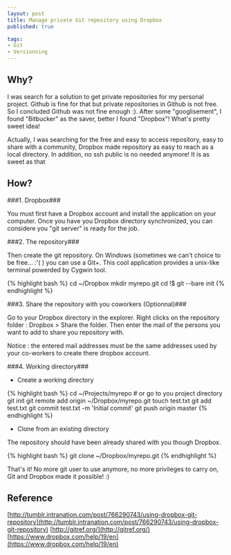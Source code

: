 ```yaml
--- 
layout: post
title: Manage private Git repository using Dropbox
published: true  

tags: 
- Git 
- Versionning
---
```


Why?
----

I was search for a solution to get private repositories for my personal project. 
Github is fine for that but private repositories in Github is not free. So I concluded Github was not fine enough :).
After some "googlisement", I found "Bitbucker" as the saver, better I found "Dropbox"! What's pretty sweet idea!

Actually, I was searching for the free and easy to access repository, easy to share with a community, Dropbox made
repository as easy to reach as a local directory. In addition, no ssh public is no needed anymore! It is as sweet as that

How?
----

###1. Dropbox###

You must first have a Dropbox account and install the application on your computer. Once you have you Dropbox directory
synchronized, you can considere you "git server" is ready for the job.

###2. The repository###

Then create the git repository. On Windows (sometimes we can't choice to be free... :'( ) you can use a Git+. This cool application provides
a unix-like terminal powerded by Cygwin tool.

{% highlight bash %}
cd ~/Dropbox
mkdir myrepo.git
cd !$
git --bare init
{% endhighlight %}

###3. Share the repository with you coworkers (Optionnal)###

Go to your Dropbox directory in the explorer. Right clicks on the repository folder : Dropbox > Share the folder.
Then enter the mail of the persons you want to add to share you repository with.

Notice : the entered mail addresses must be the same addresses used by your co-workers to create there dropbox account.


###4. Working directory###
- Create a working directory

{% highlight bash %}
cd ~/Projects/myrepo # or go to you project directory
git init
git remote add origin ~/Dropbox/myrepo.git
touch test.txt
git add test.txt
git commit test.txt -m 'Initial commit'
git push origin master
{% endhighlight %}

- Clone from an existing directory

The repository should have been already shared with you though Dropbox.

{% highlight bash %}
git clone ~/Dropbox/myrepo.git 
{% endhighlight %}

That's it! No more git user to use anymore, no more privileges to carry on, Git and Dropbox made it possible! :)


Reference
---------
[http://tumblr.intranation.com/post/766290743/using-dropbox-git-repository](http://tumblr.intranation.com/post/766290743/using-dropbox-git-repository)
[http://gitref.org/](http://gitref.org/)
[https://www.dropbox.com/help/19/en](https://www.dropbox.com/help/19/en)

